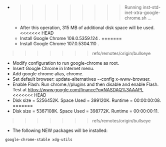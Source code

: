 * >>>>>>>>> Running inst-std-inet-xtra-google-chrome.sh ...
  * After this operation, 315 MB of additional disk space will be used.
<<<<<<< HEAD
  * Install Google Chrome 108.0.5359.124 .
=======
  * Install Google Chrome 107.0.5304.110 .
>>>>>>> refs/remotes/origin/bullseye
  * Modify configuration to run google-chrome as root.
  * Insert Google Chrome in Internet menu.
  * Add google chrome alias, chrome.
  * Set default browser: update-alternatives --config x-www-browser.
  * Enable Flash: Run chrome://plugins and then disable and enable Flash. Test at https://www.google.com/finance?q=NASDAQ%3AAAPL
<<<<<<< HEAD
  * Disk size = 5256452K. Space Used = 399120K. Runtime = 00:00:00:08.
=======
  * Disk size = 5367108K. Space Used = 398772K. Runtime = 00:00:00:11.
>>>>>>> refs/remotes/origin/bullseye
  * The following NEW packages will be installed:
  ```bash
google-chrome-stable xdg-utils
  ```
